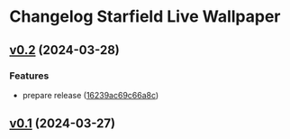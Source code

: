 # Changelog Starfield Live Wallpaper

## [v0.2](https://github.com/ffalt/starfield/compare/v0.2) (2024-03-28)

### Features

 -  prepare release ([16239ac69c66a8c](https://github.com/ffalt/starfield/commit/16239ac69c66a8c4a367d37652106e43d8554514))

## [v0.1](https://github.com/ffalt/starfield/compare/v0.1) (2024-03-27)


 